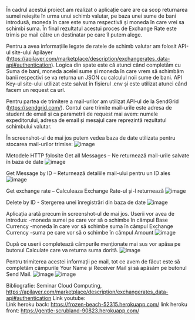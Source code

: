 În cadrul acestui proiect am realizat o aplicație care are ca scop returnarea sumei reieșite în urma unui schimb valutar, pe baza unei sume de bani introdusă, moneda în care este suma respectivă și moneda în care vrei sa schimbi suma. În final rezultatul acestui proces de Exchange Rate este trimis pe mail către un destinatar pe care îl putem alege.

Pentru a avea informațiile legate de ratele de schimb valutar am folosit API-ul site-ului Apilayer (https://apilayer.com/marketplace/description/exchangerates_data-api#authentication). Logica din spate este că atunci când completăm cu Suma de bani, moneda acelei sume și moneda în care vrem să schimbăm banii respectivi se va returna un JSON cu calculul noii sume de bani. API Key-ul site-ului utilizat este salvat în fișierul .env și este utilizat atunci când facem un request ca url.

Pentru partea de trimitere a mail-urilor am utilizat API-ul de la SendGrid (https://sendgrid.com/). Contul care trimite mail-urile este adresa de student de email și ca parametrii de request mai avem: numele expeditorului, adresa de email și mesajul care reprezintă rezultatul schimbului valutar.

În screenshot-ul de mai jos putem vedea baza de date utilizata pentru stocarea mail-urilor trimise:
 ![image](https://user-images.githubusercontent.com/105487372/168451188-a83f2b6c-d4d7-4e29-b4b0-98c2f17e9c23.png)

Metodele HTTP folosite
Get all Messages – Ne returnează mail-urile salvate în baza de date
 ![image](https://user-images.githubusercontent.com/105487372/168451190-fce54231-1cb3-4790-8e58-9ca267434e51.png)

Get Message by ID – Returnează detaliile mail-ului pentru un ID ales
 ![image](https://user-images.githubusercontent.com/105487372/168451200-736a9330-348f-41bb-ac2c-eab3f78d8f76.png)

Get exchange rate – Calculeaza Exchange Rate-ul și-l returnează
 ![image](https://user-images.githubusercontent.com/105487372/168451207-95b42ce5-b702-41b2-bbe0-92157c276f8e.png)

Delete by ID - Stergerea unei înregistrări din baza de date
 ![image](https://user-images.githubusercontent.com/105487372/168451212-53a50b8d-1d85-4eac-9be4-17ad3046f0b4.png)

Aplicația arată precum în screenshot-ul de mai jos. Userii vor avea de introdus:
-moneda sumei pe care vor să o schimbe în câmpul Base Currency
-moneda în care vor să schimbe suma în câmpul Exchange Currency
-suma pe care vor să o schimbe în câmpul Amount 
 ![image](https://user-images.githubusercontent.com/105487372/168451222-ebfaba2a-625a-486b-9ae9-f4dd6043d6dd.png)

După ce userii completează câmpurile menționate mai sus vor apăsa pe butonul Calculate care va returna suma dorită.
 ![image](https://user-images.githubusercontent.com/105487372/168451225-462720d3-bca8-445d-a37f-acfb4150e4f0.png)

Pentru trimiterea acestei informații pe mail, tot ce avem de făcut este să completăm câmpurile Your Name și Receiver Mail și să apăsăm pe butonul Send Mail.
 ![image](https://user-images.githubusercontent.com/105487372/168451234-00a792bf-4da3-4a38-91a5-f652d1216000.png)
![image](https://user-images.githubusercontent.com/105487372/168451239-056a7129-4eba-4024-a574-054c9ee98af0.png)

 

Bibliografie: Seminar Cloud Computing, https://apilayer.com/marketplace/description/exchangerates_data-api#authentication
Link youtube:  
Link heroku back: https://frozen-beach-52315.herokuapp.com/ link heroku front: https://gentle-scrubland-90823.herokuapp.com/
